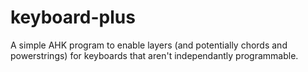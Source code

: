# keyboard-plus
A simple AHK program to enable layers (and potentially chords and powerstrings) for keyboards that aren't independantly programmable. 
